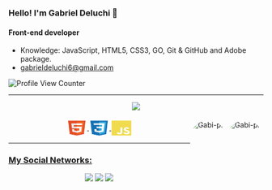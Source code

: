 ### Hello! I'm Gabriel Deluchi 👋

#### Front-end developer

- Knowledge: JavaScript, HTML5, CSS3, GO, Git & GitHub and Adobe package.
- gabrieldeluchi6@gmail.com

 ![Profile View Counter](https://komarev.com/ghpvc/?username=G4B1D4L1U41)
<hr>

<div align="center">
  <a href="https://github.com/G4B1D4L1U41">
  <img height="180em" src="https://github-readme-stats.vercel.app/api?username=G4B1D4L1U41&show_icons=true&theme=radical&include_all_commits=true&count_private=true"/> 
</div>
  
  
  <div align="center" style="display: inline_block"> <br>
  <img align="center" alt="HTML" height="30" width="40" src="https://raw.githubusercontent.com/devicons/devicon/master/icons/html5/html5-original.svg">
  <img align="center" alt="CSS" height="30" width="40" src="https://raw.githubusercontent.com/devicons/devicon/master/icons/css3/css3-original.svg">
  <img align="center" alt="Js" height="30" width="40" src="https://raw.githubusercontent.com/devicons/devicon/master/icons/javascript/javascript-plain.svg"> 
  <img align="right" alt="Gabi-pic" height="250" style="border-radius:100px;" src="https://user-images.githubusercontent.com/105882834/206935250-21512dfb-6d6d-4821-9193-21b48aa7a998.jpeg">
  <img align="right" alt="Gabi-pic" height="250" style="border-radius:100px;" src="https://user-images.githubusercontent.com/105882834/206935462-30fa9799-46d5-43b2-a478-25b420da93e1.jpeg">
</div>

<hr>  
  
  ### My Social Networks: 
  
  <div align="center"> 
  <a href="https://www.instagram.com/g.deluchi/" target="_blank"><img src="https://img.shields.io/badge/-Instagram-%23E4405F?style=for-the-badge&logo=instagram&logoColor=white" target="_blank"></a>
  <a href = "mailto:gabrieldeluchi6@gmail.com"><img src="https://img.shields.io/badge/-Gmail-%23333?style=for-the-badge&logo=gmail&logoColor=white" target="_blank"></a>
  <a href="https://www.linkedin.com/in/gabriel-deluchi-777715254/" target="_blank"><img src="https://img.shields.io/badge/-LinkedIn-%230077B5?style=for-the-badge&logo=linkedin&logoColor=white" target="_blank"></a> 
  
</div>
